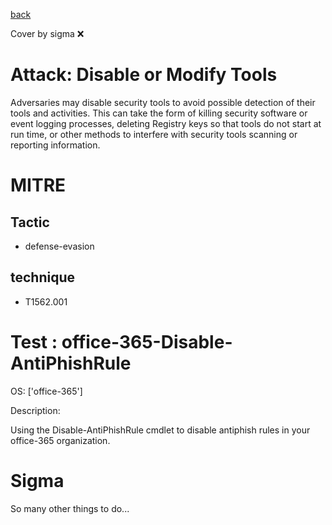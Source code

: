 [back](../index.md)

Cover by sigma :x: 

# Attack: Disable or Modify Tools

 Adversaries may disable security tools to avoid possible detection of their tools and activities. This can take the form of killing security software or event logging processes, deleting Registry keys so that tools do not start at run time, or other methods to interfere with security tools scanning or reporting information.

# MITRE
## Tactic
  - defense-evasion

## technique
  - T1562.001

# Test : office-365-Disable-AntiPhishRule

OS: ['office-365']

Description:

 Using the Disable-AntiPhishRule cmdlet to disable antiphish rules in your office-365 organization.


# Sigma

 So many other things to do...
